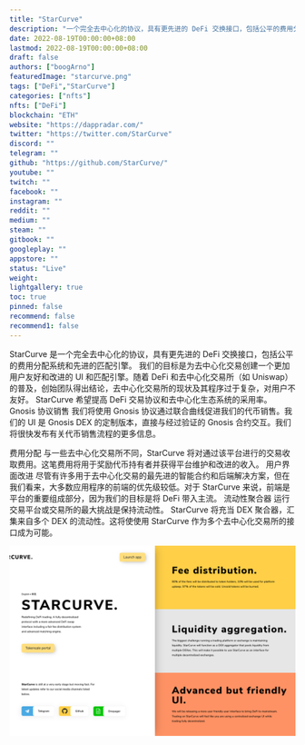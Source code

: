 ```yaml
---
title: "StarCurve"
description: "一个完全去中心化的协议，具有更先进的 DeFi 交换接口，包括公平的费用分配系统和先进的匹配引擎。"
date: 2022-08-19T00:00:00+08:00
lastmod: 2022-08-19T00:00:00+08:00
draft: false
authors: ["boogArno"]
featuredImage: "starcurve.png"
tags: ["DeFi","StarCurve"]
categories: ["nfts"]
nfts: ["DeFi"]
blockchain: "ETH"
website: "https://dappradar.com/"
twitter: "https://twitter.com/StarCurve"
discord: ""
telegram: ""
github: "https://github.com/StarCurve/"
youtube: ""
twitch: ""
facebook: ""
instagram: ""
reddit: ""
medium: ""
steam: ""
gitbook: ""
googleplay: ""
appstore: ""
status: "Live"
weight: 
lightgallery: true
toc: true
pinned: false
recommend: false
recommend1: false
---
```

StarCurve 是一个完全去中心化的协议，具有更先进的 DeFi 交换接口，包括公平的费用分配系统和先进的匹配引擎。
我们的目标是为去中心化交易创建一个更加用户友好和改进的 UI 和匹配引擎。随着 DeFi 和去中心化交易所（如 Uniswap）的普及，创始团队得出结论，去中心化交易所的现状及其程序过于复杂，对用户不友好。 StarCurve 希望提高 DeFi 交易协议和去中心化生态系统的采用率。
Gnosis 协议销售
我们将使用 Gnosis 协议通过联合曲线促进我们的代币销售。我们的 UI 是 Gnosis DEX 的定制版本，直接与经过验证的 Gnosis 合约交互。我们将很快发布有关代币销售流程的更多信息。

费用分配
与一些去中心化交易所不同，StarCurve 将对通过该平台进行的交易收取费用。这笔费用将用于奖励代币持有者并获得平台维护和改进的收入。
用户界面改进
尽管有许多用于去中心化交易的最先进的智能合约和后端解决方案，但在我们看来，大多数应用程序的前端的优先级较低。对于 StarCurve 来说，前端是平台的重要组成部分，因为我们的目标是将 DeFi 带入主流。
流动性聚合器
运行交易平台或交易所的最大挑战是保持流动性。 StarCurve 将充当 DEX 聚合器，汇集来自多个 DEX 的流动性。这将使使用 StarCurve 作为多个去中心化交易所的接口成为可能。

![starcurve-dapp-defi-ethereum-image3_6de8c550d8c08b852ab190f5c3e9d411](starcurve-dapp-defi-ethereum-image3_6de8c550d8c08b852ab190f5c3e9d411.png)